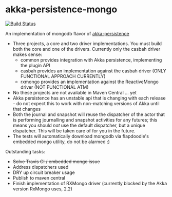 akka-persistence-mongo
======

[![Build Status](https://travis-ci.org/scullxbones/akka-persistence-mongo.png?branch=master)](https://travis-ci.org/scullxbones/akka-persistence-mongo)


An implementation of mongodb flavor of [akka-persistence](http://akka.io)

 * Three projects, a core and two driver implementations.  You must build both the core and one of the drivers.  Currently only the casbah driver makes sense:
   * common provides integration with Akka persistence, implementing the plugin API
   * casbah provides an implementation against the casbah driver (ONLY FUNCTIONAL APPROACH CURRENTLY)
   * rxmongo provides an implementation against the ReactiveMongo driver (NOT FUNCTIONAL ATM)
 * No these projects are not available in Maven Central ... yet
 * Akka persistence has an unstable api that is changing with each release - do not expect this to work with non-matching versions of Akka until that changes
 * Both the journal and snapshot will reuse the dispatcher of the actor that is performing journalling and snapshot activities for any futures; this means you should *not* use the default dispatcher, but a unique dispatcher.  This will be taken care of for you in the future.
 * The tests will automatically download mongodb via flapdoodle's embedded mongo utility, do not be alarmed :)

Outstanding tasks:

 - ~~Solve Travis CI / embedded mongo issue~~
 - Address dispatchers used
 - DRY up circuit breaker usage
 - Publish to maven central
 - Finish implementation of RXMongo driver (currently blocked by the Akka version RxMongo uses, 2.2)
